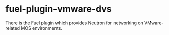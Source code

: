 fuel-plugin-vmware-dvs
============

There is the Fuel plugin which provides Neutron for networking on
VMware-related MOS environments.
